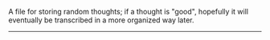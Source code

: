 A file for storing random thoughts; if a thought is "good", hopefully it will eventually be transcribed in a more organized way later.

----

